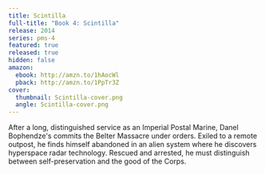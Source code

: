 ```yaml
---
title: Scintilla
full-title: "Book 4: Scintilla"
release: 2014
series: pms-4
featured: true
released: true
hidden: false
amazon:
  ebook: http://amzn.to/1hAocWl
  pback: http://amzn.to/1PpTr3Z
cover:
  thumbnail: Scintilla-cover.png
  angle: Scintilla-cover.png
---
```


After a long, distinguished service as an Imperial Postal Marine, Danel Bophendze's commits the Belter Massacre under orders. Exiled to a remote outpost, he finds himself abandoned in an alien system where he discovers hyperspace radar technology. Rescued and arrested, he must distinguish between self-preservation and the good of the Corps.